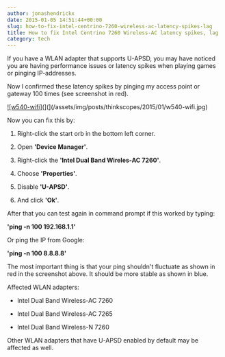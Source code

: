```yaml
---
author: jonashendrickx
date: 2015-01-05 14:51:44+00:00
slug: how-to-fix-intel-centrino-7260-wireless-ac-latency-spikes-lag
title: How to fix Intel Centrino 7260 Wireless-AC latency spikes, lag
category: tech
---
```

If you have a WLAN adapter that supports U-APSD, you may have noticed you are having performance issues or latency spikes when playing games or pinging IP-addresses.
 
 Now I confirmed these latency spikes by pinging my access point or gateway 100 times (see screenshot in red).
 
 [![w540-wifi](](/assets/img/posts/thinkscopes/2015/01/w540-wifi-793x1024.jpg)](](/assets/img/posts/thinkscopes/2015/01/w540-wifi.jpg)
 
 Now you can fix this by:
 


 	
  1. Right-click the start orb in the bottom left corner.

 	
  2. Open **'Device Manager'**.

 	
  3. Right-click the **'Intel Dual Band Wireles-AC 7260'**.

 	
  4. Choose **'Properties'**.

 	
  5. Disable **'U-APSD'**.

 	
  6. And click **'Ok'**.

 
 After that you can test again in command prompt if this worked by typing:
 
 **'ping -n 100 192.168.1.1'**
 
 Or ping the IP from Google:
 
 **'ping -n 100 8.8.8.8'**
 
  
 
 The most important thing is that your ping shouldn't fluctuate as shown in red in the screenshot above. It should be more stable as shown in blue.
 
 Affected WLAN adapters:
 


 	
  * Intel Dual Band Wireless-AC 7260

 	
  * Intel Dual Band Wireless-AC 7265

 	
  * Intel Dual Band Wireless-N 7260

 
 Other WLAN adapters that have U-APSD enabled by default may be affected as well.
